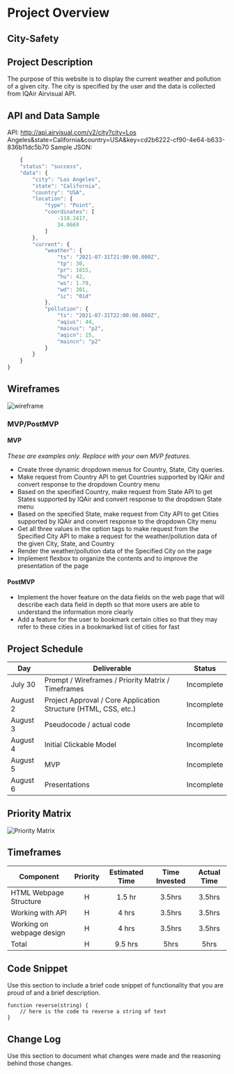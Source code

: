 # Project Overview


## City-Safety


## Project Description

The purpose of this website is to display the current weather and pollution of a given city. The city is specified by the user and the data is collected from IQAir Airvisual API.


## API and Data Sample

API: http://api.airvisual.com/v2/city?city=Los Angeles&state=California&country=USA&key=cd2b6222-cf90-4e64-b633-836b11dc5b70
Sample JSON: 
```javascript
    {
    "status": "success",
    "data": {
        "city": "Los Angeles",
        "state": "California",
        "country": "USA",
        "location": {
            "type": "Point",
            "coordinates": [
                -118.2417,
                34.0669
            ]
        },
        "current": {
            "weather": {
                "ts": "2021-07-31T21:00:00.000Z",
                "tp": 30,
                "pr": 1015,
                "hu": 42,
                "ws": 1.79,
                "wd": 301,
                "ic": "01d"
            },
            "pollution": {
                "ts": "2021-07-31T22:00:00.000Z",
                "aqius": 44,
                "mainus": "p2",
                "aqicn": 15,
                "maincn": "p2"
            }
        }
    }
}
```

## Wireframes

![wireframe](https://wireframe.cc/pro/pp/d764aed05461434)


### MVP/PostMVP

#### MVP 
*These are examples only. Replace with your own MVP features.*

- Create three dynamic dropdown menus for Country, State, City queries.
- Make request from Country API to get Countries supported by IQAir and convert response to the dropdown Country menu
- Based on the specified Country, make request from State API to get States supported by IQAir and convert response to the dropdown State menu
- Based on the specified State, make request from City API to get Cities supported by IQAir and convert response to the dropdown City menu
- Get all three values in the option tags to make request from the Specified City API to make a request for the weather/pollution data of the given City, State, and Country
- Render the weather/pollution data of the Specified City on the page
- Implement flexbox to organize the contents and to improve the presentation of the page 

#### PostMVP  

- Implement the hover feature on the data fields on the web page that will describe each data field in depth so that more users are able to understand the information more clearly
- Add a feature for the user to bookmark certain cities so that they may refer to these cities in a bookmarked list of cities for fast 


## Project Schedule

|  Day | Deliverable | Status
|---|---| ---|
|July 30| Prompt / Wireframes / Priority Matrix / Timeframes | Incomplete
|August 2| Project Approval / Core Application Structure (HTML, CSS, etc.) | Incomplete
|August 3| Pseudocode / actual code | Incomplete
|August 4| Initial Clickable Model  | Incomplete
|August 5| MVP | Incomplete
|August 6| Presentations | Incomplete

## Priority Matrix

![Priority Matrix](https://whimsical.com/getting-started-SUyZuEWdKanmkWpW4uq5Yy)


## Timeframes

| Component | Priority | Estimated Time | Time Invested | Actual Time |
| --- | :---: |  :---: | :---: | :---: |
| HTML Webpage Structure | H | 1.5 hr | 3.5hrs | 3.5hrs |
| Working with API | H | 4 hrs| 3.5hrs | 3.5hrs |
| Working on webpage design | H | 4 hrs| 3.5hrs | 3.5hrs |
| Total | H | 9.5 hrs| 5hrs | 5hrs |


## Code Snippet

Use this section to include a brief code snippet of functionality that you are proud of and a brief description.  

```
function reverse(string) {
	// here is the code to reverse a string of text
}
```

## Change Log
 Use this section to document what changes were made and the reasoning behind those changes.  
